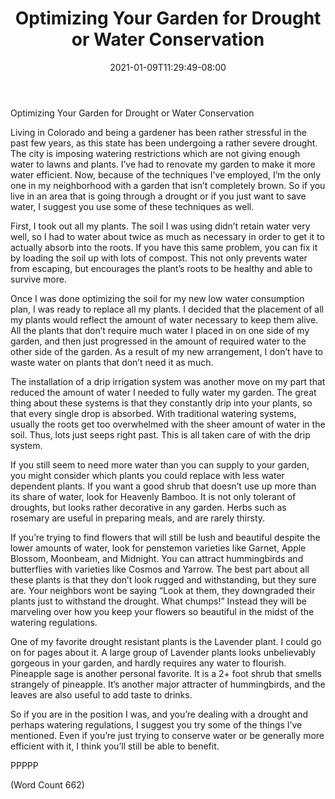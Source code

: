 ﻿---
title: "Optimizing Your Garden for Drought or Water Conservation"
date: 2021-01-09T11:29:49-08:00
description: "Gardening Tips for Web Success"
featured_image: "/images/Gardening.jpg"
tags: ["Gardening"]
---

Optimizing Your Garden for Drought or Water Conservation

Living in Colorado and being a gardener has been rather stressful in the
past few years, as this state has been undergoing a rather severe drought.
The city is imposing watering restrictions which are not giving enough
water to lawns and plants. I’ve had to renovate my garden to make it more
water efficient. Now, because of the techniques I’ve employed, I’m the
only one in my neighborhood with a garden that isn’t completely brown. So
if you live in an area that is going through a drought or if you just want
to save water, I suggest you use some of these techniques as well.

First, I took out all my plants. The soil I was using didn’t retain water
very well, so I had to water about twice as much as necessary in order to
get it to actually absorb into the roots. If you have this same problem,
you can fix it by loading the soil up with lots of compost. This not only
prevents water from escaping, but encourages the plant’s roots to be
healthy and able to survive more.

Once I was done optimizing the soil for my new low water consumption plan,
I was ready to replace all my plants. I decided that the placement of all
my plants would reflect the amount of water necessary to keep them alive.
All the plants that don’t require much water I placed in on one side of my
garden, and then just progressed in the amount of required water to the
other side of the garden. As a result of my new arrangement, I don’t have
to waste water on plants that don’t need it as much.

The installation of a drip irrigation system was another move on my part
that reduced the amount of water I needed to fully water my garden. The
great thing about these systems is that they constantly drip into your
plants, so that every single drop is absorbed. With traditional watering
systems, usually the roots get too overwhelmed with the sheer amount of
water in the soil. Thus, lots just seeps right past. This is all taken
care of with the drip system.

If you still seem to need more water than you can supply to your garden,
you might consider which plants you could replace with less water
dependent plants. If you want a good shrub that doesn’t use up more than
its share of water, look for Heavenly Bamboo. It is not only tolerant of
droughts, but looks rather decorative in any garden. Herbs such as
rosemary are useful in preparing meals, and are rarely thirsty.

If you’re trying to find flowers that will still be lush and beautiful
despite the lower amounts of water, look for penstemon varieties like
Garnet, Apple Blossom, Moonbeam, and Midnight. You can attract
hummingbirds and butterflies with varieties like Cosmos and Yarrow. The
best part about all these plants is that they don’t look rugged and
withstanding, but they sure are. Your neighbors wont be saying “Look at
them, they downgraded their plants just to withstand the drought. What
chumps!” Instead they will be marveling over how you keep your flowers so
beautiful in the midst of the watering regulations.

One of my favorite drought resistant plants is the Lavender plant. I could
go on for pages about it. A large group of Lavender plants looks
unbelievably gorgeous in your garden, and hardly requires any water to
flourish. Pineapple sage is another personal favorite. It is a 2+ foot
shrub that smells strangely of pineapple. It’s another major attracter of
hummingbirds, and the leaves are also useful to add taste to drinks.

So if you are in the position I was, and you’re dealing with a drought and
perhaps watering regulations, I suggest you try some of the things I’ve
mentioned. Even if you’re just trying to conserve water or be generally
more efficient with it, I think you’ll still be able to benefit.

PPPPP

(Word Count 662)
